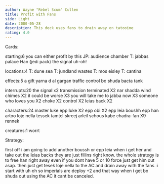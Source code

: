 ```yaml
---
author: Wayne "Rebel Scum" Cullen
title: Profit with Fans
side: Light
date: 2000-05-28
description: This deck uses fans to drain away on tatooine
rating: 4.0
---
```

Cards: 

starting:6
you can either profit by this
JP: audience chamber
T: jabbas palace
Han (jedi pack)
the signal
uh-oh!

locations:4
T: dune sea
T: jundland wastes
T: mos eisley
T: cantina

effects:5
a gift
yarna d al gargan
traffic control
bo shuda
bacta tank

interrupts:20
the signal x2
transmission terminated X2
nar shadda wind chimes X2
it could be worse X3
you will take me to jabba now X3
someone who loves you X2
choke X2
control X2
leias back X2

characters:24
master luke
epp luke X2
epp obi X2
epp leia
boushh
epp han
artoo
loje nella
tessek
tamtel skreej
arleil schous
kabe
chadra-fan X9
rennek

creatures:1
worrt


Strategy: 

first off i am going to add another boussh or epp leia when i get her and take out the leias backs they are just fillins right know. the whole strategy is to free han right away even if you dont have 5 or 10 force just get him out asap. then just get tesek loje nella to the AC and drain away with the fans. i start with uh oh so imperials are deploy +2 and that way when i get bo shuda out using the AC it cant be canceled. 